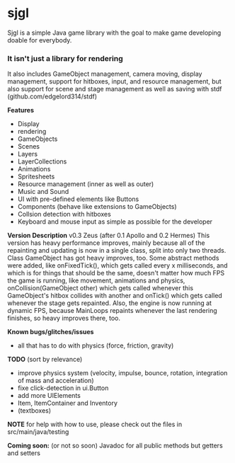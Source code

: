 # sjgl

Sjgl is a simple Java game library with the goal
to make game developing doable for everybody. 

### It isn't just a library for rendering
It also includes GameObject management, camera moving,
display management, support for hitboxes, input, and 
resource management, but also support for scene and 
stage management as well as saving with 
stdf (github.com/edgelord314/stdf)

**Features**
- Display
- rendering
- GameObjects
- Scenes
- Layers
- LayerCollections
- Animations
- Spritesheets
- Resource management (inner as well as outer)
- Music and Sound
- UI with pre-defined elements like Buttons
- Components (behave like extensions to GameObjects)
- Collsion detection with hitboxes
- Keyboard and mouse input as simple as possible for the developer

**Version Description** v0.3 Zeus (after 0.1 Apollo and 0.2 Hermes) This version has heavy performance improves, mainly because all of the repainting and updating is now in a single class, split into only two threads. Class GameObject has got heavy improves, too. Some abstract methods were added, like onFixedTick(), which gets called every x milliseconds, and which is for things that should be the same, doesn't matter how much FPS the game is running, like movement, animations and physics, onCollision(GameObject other) which gets called whenever this GameObject's hitbox collides with another and onTick() which gets called whenever the stage gets repainted.
Also, the engine is now running at dynamic FPS, because MainLoops repaints whenever the last rendering finishes, so heavy improves there, too.  

**Known bugs/glitches/issues**
- all that has to do with physics (force, friction, gravity)

**TODO** (sort by relevance)
- improve physics system (velocity, impulse, bounce, rotation, integration of mass and acceleration)
- fixe click-detection in ui.Button
- add more UIElements
- Item, ItemContainer and Inventory
- (textboxes)

**NOTE** for help with how to use, please check out the files in 
src/main/java/testing

**Coming soon:** (or not so soon) Javadoc for all public methods but getters and setters
